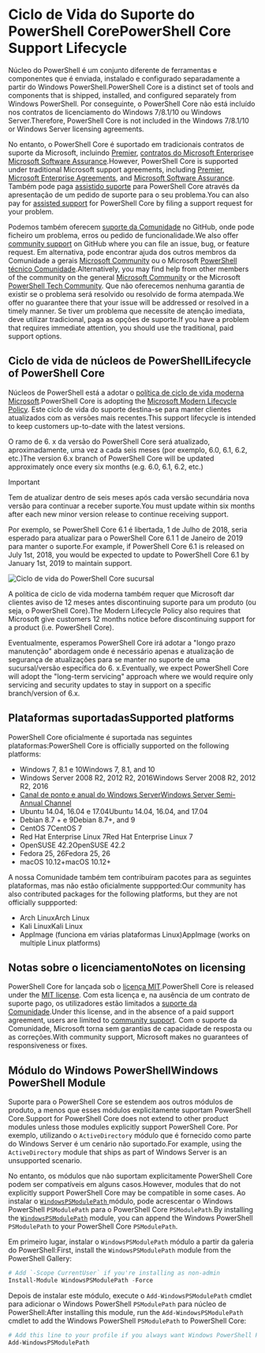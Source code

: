 # <a name="powershell-core-support-lifecycle"></a><span data-ttu-id="b10d3-101">Ciclo de Vida do Suporte do PowerShell Core</span><span class="sxs-lookup"><span data-stu-id="b10d3-101">PowerShell Core Support Lifecycle</span></span>

<span data-ttu-id="b10d3-102">Núcleo do PowerShell é um conjunto diferente de ferramentas e componentes que é enviada, instalado e configurado separadamente a partir do Windows PowerShell.</span><span class="sxs-lookup"><span data-stu-id="b10d3-102">PowerShell Core is a distinct set of tools and components that is shipped, installed, and configured separately from Windows PowerShell.</span></span>
<span data-ttu-id="b10d3-103">Por conseguinte, o PowerShell Core não está incluído nos contratos de licenciamento do Windows 7/8.1/10 ou Windows Server.</span><span class="sxs-lookup"><span data-stu-id="b10d3-103">Therefore, PowerShell Core is not included in the Windows 7/8.1/10 or Windows Server licensing agreements.</span></span>

<span data-ttu-id="b10d3-104">No entanto, o PowerShell Core é suportado em tradicionais contratos de suporte da Microsoft, incluindo [Premier][], [contratos do Microsoft Enterprise][enterprise-agreement]e [Microsoft Software Assurance][assurance].</span><span class="sxs-lookup"><span data-stu-id="b10d3-104">However, PowerShell Core is supported under traditional Microsoft support agreements, including [Premier][], [Microsoft Enterprise Agreements][enterprise-agreement], and [Microsoft Software Assurance][assurance].</span></span>
<span data-ttu-id="b10d3-105">Também pode paga [assistido suporte][] para PowerShell Core através da apresentação de um pedido de suporte para o seu problema.</span><span class="sxs-lookup"><span data-stu-id="b10d3-105">You can also pay for [assisted support][] for PowerShell Core by filing a support request for your problem.</span></span>

<span data-ttu-id="b10d3-106">Podemos também oferecem [suporte da Comunidade][] no GitHub, onde pode ficheiro um problema, erros ou pedido de funcionalidade.</span><span class="sxs-lookup"><span data-stu-id="b10d3-106">We also offer [community support][] on GitHub where you can file an issue, bug, or feature request.</span></span>
<span data-ttu-id="b10d3-107">Em alternativa, pode encontrar ajuda dos outros membros da Comunidade a gerais [Microsoft Community][] ou o Microsoft [PowerShell técnico Comunidade][].</span><span class="sxs-lookup"><span data-stu-id="b10d3-107">Alternatively, you may find help from other members of the community on the general [Microsoft Community][] or the Microsoft [PowerShell Tech Community][].</span></span>
<span data-ttu-id="b10d3-108">Que não oferecemos nenhuma garantia de existir se o problema será resolvido ou resolvido de forma atempada.</span><span class="sxs-lookup"><span data-stu-id="b10d3-108">We offer no guarantee there that your issue will be addressed or resolved in a timely manner.</span></span>
<span data-ttu-id="b10d3-109">Se tiver um problema que necessite de atenção imediata, deve utilizar tradicional, paga as opções de suporte.</span><span class="sxs-lookup"><span data-stu-id="b10d3-109">If you have a problem that requires immediate attention, you should use the traditional, paid support options.</span></span>

## <a name="lifecycle-of-powershell-core"></a><span data-ttu-id="b10d3-110">Ciclo de vida de núcleos de PowerShell</span><span class="sxs-lookup"><span data-stu-id="b10d3-110">Lifecycle of PowerShell Core</span></span>

<span data-ttu-id="b10d3-111">Núcleos de PowerShell está a adotar o [política de ciclo de vida moderna Microsoft][modern].</span><span class="sxs-lookup"><span data-stu-id="b10d3-111">PowerShell Core is adopting the [Microsoft Modern Lifecycle Policy][modern].</span></span>
<span data-ttu-id="b10d3-112">Este ciclo de vida do suporte destina-se para manter clientes atualizados com as versões mais recentes.</span><span class="sxs-lookup"><span data-stu-id="b10d3-112">This support lifecycle is intended to keep customers up-to-date with the latest versions.</span></span>

<span data-ttu-id="b10d3-113">O ramo de 6. x da versão do PowerShell Core será atualizado, aproximadamente, uma vez a cada seis meses (por exemplo, 6.0, 6.1, 6.2, etc.)</span><span class="sxs-lookup"><span data-stu-id="b10d3-113">The version 6.x branch of PowerShell Core will be updated approximately once every six months (e.g. 6.0, 6.1, 6.2, etc.)</span></span>

> [!IMPORTANT]
> <span data-ttu-id="b10d3-114">Tem de atualizar dentro de seis meses após cada versão secundária nova versão para continuar a receber suporte.</span><span class="sxs-lookup"><span data-stu-id="b10d3-114">You must update within six months after each new minor version release to continue receiving support.</span></span>

<span data-ttu-id="b10d3-115">Por exemplo, se PowerShell Core 6.1 é libertada, 1 de Julho de 2018, seria esperado para atualizar para o PowerShell Core 6.1 1 de Janeiro de 2019 para manter o suporte.</span><span class="sxs-lookup"><span data-stu-id="b10d3-115">For example, if PowerShell Core 6.1 is released on July 1st, 2018, you would be expected to update to PowerShell Core 6.1 by January 1st, 2019 to maintain support.</span></span>

![Ciclo de vida do PowerShell Core sucursal][lifecycle-chart]

<span data-ttu-id="b10d3-117">A política de ciclo de vida moderna também requer que Microsoft dar clientes aviso de 12 meses antes discontinuing suporte para um produto (ou seja, o PowerShell Core).</span><span class="sxs-lookup"><span data-stu-id="b10d3-117">The Modern Lifecycle Policy also requires that Microsoft give customers 12 months notice before discontinuing support for a product (i.e. PowerShell Core).</span></span>

<span data-ttu-id="b10d3-118">Eventualmente, esperamos PowerShell Core irá adotar a "longo prazo manutenção" abordagem onde é necessário apenas e atualização de segurança de atualizações para se manter no suporte de uma sucursal/versão específica do 6. x.</span><span class="sxs-lookup"><span data-stu-id="b10d3-118">Eventually, we expect PowerShell Core will adopt the "long-term servicing" approach where we would require only servicing and security updates to stay in support on a specific branch/version of 6.x.</span></span>

## <a name="supported-platforms"></a><span data-ttu-id="b10d3-119">Plataformas suportadas</span><span class="sxs-lookup"><span data-stu-id="b10d3-119">Supported platforms</span></span>

<span data-ttu-id="b10d3-120">PowerShell Core oficialmente é suportada nas seguintes plataformas:</span><span class="sxs-lookup"><span data-stu-id="b10d3-120">PowerShell Core is officially supported on the following platforms:</span></span>

* <span data-ttu-id="b10d3-121">Windows 7, 8.1 e 10</span><span class="sxs-lookup"><span data-stu-id="b10d3-121">Windows 7, 8.1, and 10</span></span>
* <span data-ttu-id="b10d3-122">Windows Server 2008 R2, 2012 R2, 2016</span><span class="sxs-lookup"><span data-stu-id="b10d3-122">Windows Server 2008 R2, 2012 R2, 2016</span></span>
* <span data-ttu-id="b10d3-123">[Canal de ponto e anual do Windows Server][semi-annual]</span><span class="sxs-lookup"><span data-stu-id="b10d3-123">[Windows Server Semi-Annual Channel][semi-annual]</span></span>
* <span data-ttu-id="b10d3-124">Ubuntu 14.04, 16.04 e 17.04</span><span class="sxs-lookup"><span data-stu-id="b10d3-124">Ubuntu 14.04, 16.04, and 17.04</span></span>
* <span data-ttu-id="b10d3-125">Debian 8.7 + e 9</span><span class="sxs-lookup"><span data-stu-id="b10d3-125">Debian 8.7+, and 9</span></span>
* <span data-ttu-id="b10d3-126">CentOS 7</span><span class="sxs-lookup"><span data-stu-id="b10d3-126">CentOS 7</span></span>
* <span data-ttu-id="b10d3-127">Red Hat Enterprise Linux 7</span><span class="sxs-lookup"><span data-stu-id="b10d3-127">Red Hat Enterprise Linux 7</span></span>
* <span data-ttu-id="b10d3-128">OpenSUSE 42.2</span><span class="sxs-lookup"><span data-stu-id="b10d3-128">OpenSUSE 42.2</span></span>
* <span data-ttu-id="b10d3-129">Fedora 25, 26</span><span class="sxs-lookup"><span data-stu-id="b10d3-129">Fedora 25, 26</span></span>
* <span data-ttu-id="b10d3-130">macOS 10.12+</span><span class="sxs-lookup"><span data-stu-id="b10d3-130">macOS 10.12+</span></span>

<span data-ttu-id="b10d3-131">A nossa Comunidade também tem contribuíram pacotes para as seguintes plataformas, mas não estão oficialmente suppported:</span><span class="sxs-lookup"><span data-stu-id="b10d3-131">Our community has also contributed packages for the following platforms, but they are not officially suppported:</span></span>

* <span data-ttu-id="b10d3-132">Arch Linux</span><span class="sxs-lookup"><span data-stu-id="b10d3-132">Arch Linux</span></span>
* <span data-ttu-id="b10d3-133">Kali Linux</span><span class="sxs-lookup"><span data-stu-id="b10d3-133">Kali Linux</span></span>
* <span data-ttu-id="b10d3-134">AppImage (funciona em várias plataformas Linux)</span><span class="sxs-lookup"><span data-stu-id="b10d3-134">AppImage (works on multiple Linux platforms)</span></span>

## <a name="notes-on-licensing"></a><span data-ttu-id="b10d3-135">Notas sobre o licenciamento</span><span class="sxs-lookup"><span data-stu-id="b10d3-135">Notes on licensing</span></span>

<span data-ttu-id="b10d3-136">PowerShell Core for lançada sob o [licença MIT][].</span><span class="sxs-lookup"><span data-stu-id="b10d3-136">PowerShell Core is released under the [MIT license][].</span></span>
<span data-ttu-id="b10d3-137">Com esta licença e, na ausência de um contrato de suporte pago, os utilizadores estão limitados a [suporte da Comunidade][].</span><span class="sxs-lookup"><span data-stu-id="b10d3-137">Under this license, and in the absence of a paid support agreement, users are limited to [community support][].</span></span>
<span data-ttu-id="b10d3-138">Com o suporte da Comunidade, Microsoft torna sem garantias de capacidade de resposta ou as correções.</span><span class="sxs-lookup"><span data-stu-id="b10d3-138">With community support, Microsoft makes no guarantees of responsiveness or fixes.</span></span>

## <a name="windows-powershell-module"></a><span data-ttu-id="b10d3-139">Módulo do Windows PowerShell</span><span class="sxs-lookup"><span data-stu-id="b10d3-139">Windows PowerShell Module</span></span>

<span data-ttu-id="b10d3-140">Suporte para o PowerShell Core se estendem aos outros módulos de produto, a menos que esses módulos explicitamente suportam PowerShell Core.</span><span class="sxs-lookup"><span data-stu-id="b10d3-140">Support for PowerShell Core does not extend to other product modules unless those modules explicitly support PowerShell Core.</span></span>
<span data-ttu-id="b10d3-141">Por exemplo, utilizando o `ActiveDirectory` módulo que é fornecido como parte do Windows Server é um cenário não suportado.</span><span class="sxs-lookup"><span data-stu-id="b10d3-141">For example, using the `ActiveDirectory` module that ships as part of Windows Server is an unsupported scenario.</span></span>

<span data-ttu-id="b10d3-142">No entanto, os módulos que não suportam explicitamente PowerShell Core podem ser compatíveis em alguns casos.</span><span class="sxs-lookup"><span data-stu-id="b10d3-142">However, modules that do not explicitly support PowerShell Core may be compatible in some cases.</span></span>
<span data-ttu-id="b10d3-143">Ao instalar o [ `WindowsPSModulePath` ][] módulo, pode acrescentar o Windows PowerShell `PSModulePath` para o PowerShell Core `PSModulePath`.</span><span class="sxs-lookup"><span data-stu-id="b10d3-143">By installing the [`WindowsPSModulePath`][] module, you can append the Windows PowerShell `PSModulePath` to your PowerShell Core `PSModulePath`.</span></span>

<span data-ttu-id="b10d3-144">Em primeiro lugar, instalar o `WindowsPSModulePath` módulo a partir da galeria do PowerShell:</span><span class="sxs-lookup"><span data-stu-id="b10d3-144">First, install the `WindowsPSModulePath` module from the PowerShell Gallery:</span></span>

```powershell
# Add `-Scope CurrentUser` if you're installing as non-admin
Install-Module WindowsPSModulePath -Force
```

<span data-ttu-id="b10d3-145">Depois de instalar este módulo, execute o `Add-WindowsPSModulePath` cmdlet para adicionar o Windows PowerShell `PSModulePath` para núcleo de PowerShell:</span><span class="sxs-lookup"><span data-stu-id="b10d3-145">After installing this module, run the `Add-WindowsPSModulePath` cmdlet to add the Windows PowerShell `PSModulePath` to PowerShell Core:</span></span>

```powershell
# Add this line to your profile if you always want Windows PowerShell PSModulePath
Add-WindowsPSModulePath
```

[Premier]: https://www.microsoft.com/en-us/microsoftservices/support.aspx
[enterprise-agreement]: https://www.microsoft.com/en-us/licensing/licensing-programs/enterprise.aspx
[assurance]: https://www.microsoft.com/en-us/licensing/licensing-programs/software-assurance-default.aspx
[suporte da Comunidade]: https://github.com/powershell/powershell/issues
[community support]: https://github.com/powershell/powershell/issues
[Microsoft Community]: https://answers.microsoft.com/
[PowerShell técnico Comunidade]: https://techcommunity.microsoft.com/t5/PowerShell/ct-p/WindowsPowerShell
[PowerShell Tech Community]: https://techcommunity.microsoft.com/t5/PowerShell/ct-p/WindowsPowerShell
[assistido suporte]: https://support.microsoft.com/assistedsupportproducts
[assisted support]: https://support.microsoft.com/assistedsupportproducts
[modern]: https://support.microsoft.com/help/30881/modern-lifecycle-policy
[lifecycle-chart]: ./images/modern-lifecycle.png
[semi-annual]: https://docs.microsoft.com/windows-server/get-started/semi-annual-channel-overview
[licença MIT]: https://github.com/PowerShell/PowerShell/blob/master/LICENSE.txt
[MIT license]: https://github.com/PowerShell/PowerShell/blob/master/LICENSE.txt
[`WindowsPSModulePath`]: https://www.powershellgallery.com/packages/WindowsPSModulePath/